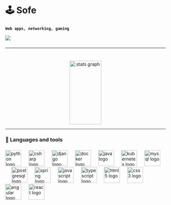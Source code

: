 <h1 align="left">🕹 Sofe</h1>

###

**`Web apps, networking, gaming`**

  <img src="https://visitor-badge.laobi.icu/badge?page_id=sofe1204.sofe1204&left_color=aquamarine&right_color=coral&left_text=profile%20views"  />


###

<hr></hr>

###

<br clear="both">

<div align="center">
<img src="https://github-readme-stats.vercel.app/api?username=sofe1204&hide_title=false&hide_rank=true&show_icons=true&include_all_commits=true&count_private=true&disable_animations=false&theme=gruvbox_dark&locale=en&hide_border=false" height="200" width="100" alt="stats graph" />

<!--   <img src="https://github-readme-stats.vercel.app/api/top-langs?username=sofe1204&locale=en&hide_title=false&layout=compact&card_width=320&langs_count=5&theme=gruvbox_light&hide_border=false" height="190" alt="languages graph"  /> -->
</div>
<hr></hr>

### 🧰 Languages and tools

###
<div align="left">
  <img src="https://cdn.jsdelivr.net/gh/devicons/devicon/icons/python/python-original.svg" height="50" alt="python logo"  />
  <img width="15" />
  <img src="https://cdn.jsdelivr.net/gh/devicons/devicon/icons/csharp/csharp-original.svg" height="50" alt="csharp logo"  />
  <img width="15" />
  <img src="https://cdn.jsdelivr.net/gh/devicons/devicon/icons/django/django-plain.svg" height="50" alt="django logo"  />
  <img width="15" />
  <img src="https://cdn.jsdelivr.net/gh/devicons/devicon/icons/docker/docker-original.svg" height="50" alt="docker logo"  />
  <img width="15" />
  <img src="https://cdn.jsdelivr.net/gh/devicons/devicon/icons/java/java-original.svg" height="50" alt="java logo"  />
  <img width="15" />
  <img src="https://cdn.jsdelivr.net/gh/devicons/devicon/icons/kubernetes/kubernetes-plain.svg" height="50" alt="kubernetes logo"  />
  <img width="15" />
  <img src="https://cdn.jsdelivr.net/gh/devicons/devicon/icons/mysql/mysql-original.svg" height="50" alt="mysql logo"  />
  <img width="15" />
  <img src="https://cdn.jsdelivr.net/gh/devicons/devicon/icons/postgresql/postgresql-original.svg" height="50" alt="postgresql logo"  />
  <img width="15" />
  <img src="https://cdn.jsdelivr.net/gh/devicons/devicon/icons/spring/spring-original.svg" height="50" alt="spring logo"  />
  <img width="15" />
  <img src="https://cdn.jsdelivr.net/gh/devicons/devicon/icons/javascript/javascript-original.svg" height="50" alt="javascript logo"  />
  <img width="15" />
  <img src="https://cdn.jsdelivr.net/gh/devicons/devicon/icons/typescript/typescript-original.svg" height="50" alt="typescript logo"  />
  <img width="15" />
  <img src="https://cdn.jsdelivr.net/gh/devicons/devicon/icons/html5/html5-original.svg" height="50" alt="html5 logo"  />
  <img width="15" />
  <img src="https://cdn.jsdelivr.net/gh/devicons/devicon/icons/css3/css3-original.svg" height="50" alt="css3 logo"  />
  <img width="15" />
  <img src="https://cdn.jsdelivr.net/gh/devicons/devicon/icons/angularjs/angularjs-original.svg" height="50" alt="angular logo" />
  <img width="15" />
  <img src="https://cdn.jsdelivr.net/gh/devicons/devicon/icons/react/react-original.svg" height="50" alt="react logo" />
  <img width="15" />
</div>

###
